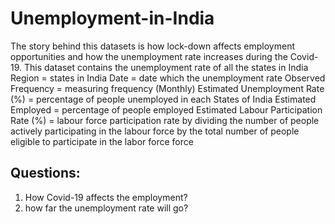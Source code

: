 # Unemployment-in-India

The story behind this datasets is how lock-down affects employment opportunities and how the unemployment rate increases during the Covid-19. 
This dataset contains the unemployment rate of all the states in India  
Region = states in India 
Date = date which the unemployment rate 
Observed Frequency = measuring frequency (Monthly) 
Estimated Unemployment Rate (%) = percentage of people unemployed in each States of India
Estimated Employed = percentage of people employed
Estimated Labour Participation Rate (%) = labour force participation rate by dividing the number of people actively participating in the labour force by the total number of people eligible to participate in the labor force force
## Questions: 
1. How Covid-19 affects the employment? 
2. how far the unemployment rate will go?
